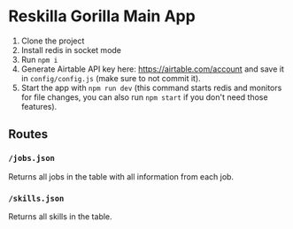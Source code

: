 # Reskilla Gorilla Main App

1. Clone the project
1. Install redis in socket mode
1. Run `npm i`
1. Generate Airtable API key here: https://airtable.com/account and save it in `config/config.js` (make sure to not commit it).
1. Start the app with `npm run dev` (this command starts redis and monitors for file changes, you can also run `npm start` if you don't need those features).

## Routes

### `/jobs.json`

Returns all jobs in the table with all information from each job.

### `/skills.json`

Returns all skills in the table.
